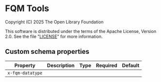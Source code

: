 # FQM Tools

Copyright (C) 2025 The Open Library Foundation

This software is distributed under the terms of the Apache License,
Version 2.0. See the file "[LICENSE](LICENSE)" for more information.

## Custom schema properties

| Property         | Description | Type | Required | Default |
| ---------------- | ----------- | ---- | -------- | ------- |
| `x-fqm-datatype` |
